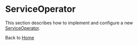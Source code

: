 # ServiceOperator

This section describes how to implement and configure a new [ServiceOperator](../src/main/java/org/n52/iceland/service/operator/ServiceOperator.java).

Back to [Home](Home.md)